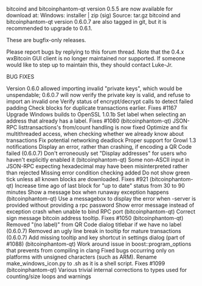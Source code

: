bitcoind and bitcoinphantom-qt version 0.5.5 are now available for download at:
Windows: installer | zip (sig)
Source: tar.gz
bitcoind and bitcoinphantom-qt version 0.6.0.7 are also tagged in git, but it is recommended to upgrade to 0.6.1.

These are bugfix-only releases.

Please report bugs by replying to this forum thread. Note that the 0.4.x wxBitcoin GUI client is no longer maintained nor supported. If someone would like to step up to maintain this, they should contact Luke-Jr.

BUG FIXES

Version 0.6.0 allowed importing invalid "private keys", which would be unspendable; 0.6.0.7 will now verify the private key is valid, and refuse to import an invalid one
Verify status of encrypt/decrypt calls to detect failed padding
Check blocks for duplicate transactions earlier. Fixes #1167
Upgrade Windows builds to OpenSSL 1.0.1b
Set label when selecting an address that already has a label. Fixes #1080 (bitcoinphantom-qt)
JSON-RPC listtransactions's from/count handling is now fixed
Optimize and fix multithreaded access, when checking whether we already know about transactions
Fix potential networking deadlock
Proper support for Growl 1.3 notifications
Display an error, rather than crashing, if encoding a QR Code failed (0.6.0.7)
Don't erroneously set "Display addresses" for users who haven't explicitly enabled it (bitcoinphantom-qt)
Some non-ASCII input in JSON-RPC expecting hexadecimal may have been misinterpreted rather than rejected
Missing error condition checking added
Do not show green tick unless all known blocks are downloaded. Fixes #921 (bitcoinphantom-qt)
Increase time ago of last block for "up to date" status from 30 to 90 minutes
Show a message box when runaway exception happens (bitcoinphantom-qt)
Use a messagebox to display the error when -server is provided without providing a rpc password
Show error message instead of exception crash when unable to bind RPC port (bitcoinphantom-qt)
Correct sign message bitcoin address tooltip. Fixes #1050 (bitcoinphantom-qt)
Removed "(no label)" from QR Code dialog titlebar if we have no label (0.6.0.7)
Removed an ugly line break in tooltip for mature transactions (0.6.0.7)
Add missing tooltip and key shortcut in settings dialog (part of #1088) (bitcoinphantom-qt)
Work around issue in boost::program_options that prevents from compiling in clang
Fixed bugs occurring only on platforms with unsigned characters (such as ARM).
Rename make_windows_icon.py to .sh as it is a shell script. Fixes #1099 (bitcoinphantom-qt)
Various trivial internal corrections to types used for counting/size loops and warnings
